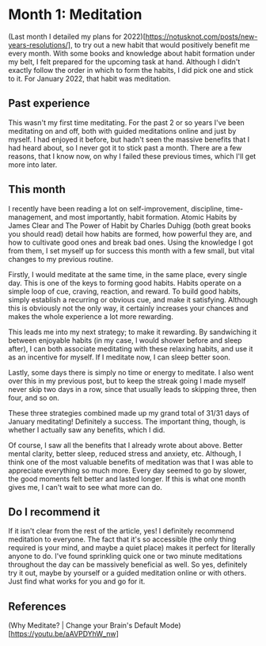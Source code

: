 # Month 1: Meditation

(Last month I detailed my plans for 2022)[https://notusknot.com/posts/new-years-resolutions/], to try out a new habit that would positively benefit me every month. With some books and knowledge about habit formation under my belt, I felt prepared for the upcoming task at hand. Although I didn't exactly follow the order in which to form the habits, I did pick one and stick to it. For January 2022, that habit was meditation. 

## Past experience

This wasn't my first time meditating. For the past 2 or so years I've been meditating on and off, both with guided meditations online and just by myself. I had enjoyed it before, but hadn't seen the massive benefits that I had heard about, so I never got it to stick past a month. There are a few reasons, that I know now, on why I failed these previous times, which I'll get more into later.

## This month

I recently have been reading a lot on self-improvement, discipline, time-management, and most importantly, habit formation. Atomic Habits by James Clear and The Power of Habit by Charles Duhigg (both great books you should read) detail how habits are formed, how powerful they are, and how to cultivate good ones and break bad ones. Using the knowledge I got from them, I set myself up for success this month with a few small, but vital changes to my previous routine. 

Firstly, I would meditate at the same time, in the same place, every single day. This is one of the keys to forming good habits. Habits operate on a simple loop of cue, craving, reaction, and reward. To build good habits, simply establish a recurring or obvious cue, and make it satisfying. Although this is obviously not the only way, it certainly increases your chances and makes the whole experience a lot more rewarding. 

This leads me into my next strategy; to make it rewarding. By sandwiching it between enjoyable habits (in my case, I would shower before and sleep after), I can both associate meditating with these relaxing habits, and use it as an incentive for myself. If I meditate now, I can sleep better soon. 

Lastly, some days there is simply no time or energy to meditate. I also went over this in my previous post, but to keep the streak going I made myself never skip two days in a row, since that usually leads to skipping three, then four, and so on.

These three strategies combined made up my grand total of 31/31 days of January meditating! Definitely a success. The important thing, though, is whether I actually saw any benefits, which I did. 

Of course, I saw all the benefits that I already wrote about above. Better mental clarity, better sleep, reduced stress and anxiety, etc. Although, I think one of the most valuable benefits of meditation was that I was able to appreciate everything so much more. Every day seemed to go by slower, the good moments felt better and lasted longer. If this is what one month gives me, I can't wait to see what more can do.

## Do I recommend it

If it isn't clear from the rest of the article, yes! I definitely recommend meditation to everyone. The fact that it's so accessible (the only thing required is your mind, and maybe a quiet place) makes it perfect for literally anyone to do. I've found sprinkling quick one or two minute meditations throughout the day can be massively beneficial as well. So yes, definitely try it out, maybe by yourself or a guided meditation online or with others. Just find what works for you and go for it.

## References

(Why Meditate? | Change your Brain's Default Mode)[https://youtu.be/aAVPDYhW_nw]
